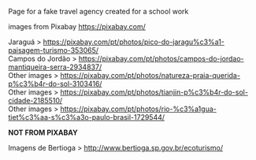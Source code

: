 Page for a fake travel agency created for a school work  
  
  
images from Pixabay https://pixabay.com/  
  
Jaraguá > https://pixabay.com/pt/photos/pico-do-jaragu%c3%a1-paisagem-turismo-353065/  
Campos do Jordão > https://pixabay.com/pt/photos/campos-do-jordao-mantiqueira-serra-2934837/  
Other images > https://pixabay.com/pt/photos/natureza-praia-querida-p%c3%b4r-do-sol-3103416/    
Other images > https://pixabay.com/pt/photos/tianjin-p%c3%b4r-do-sol-cidade-2185510/  
Other images > https://pixabay.com/pt/photos/rio-%c3%a1gua-tiet%c3%aa-s%c3%a3o-paulo-brasil-1729544/  
  
  
**NOT FROM PIXABAY**    
  
Imagens de Bertioga > http://www.bertioga.sp.gov.br/ecoturismo/  
